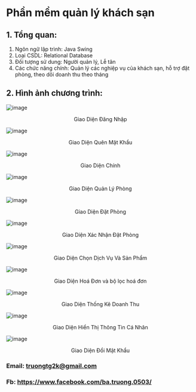 # Phần mềm quản lý khách sạn
## 1. Tổng quan:
1. Ngôn ngữ lập trình: Java Swing
2. Loại CSDL: Relational Database
3. Đối tượng sử dung: Người quản lý, Lễ tân
4. Các chức năng chính: Quản lý các nghiệp vụ của khách sạn, hỗ trợ đặt phòng, theo dõi doanh thu theo tháng
## 2. Hình ảnh chương trình:
![image](https://github.com/buck1704/Hotel_Manager/assets/132087690/2ed5b15a-a9c7-443d-b3ad-b993095a3a95)
<p align="center">Giao Diện Đăng Nhập</p>

![image](https://github.com/buck1704/Hotel_Manager/assets/132087690/6fde38c0-434f-4be8-9604-9e6fb8d66675)
<p align="center">Giao Diện Quên Mật Khẩu</p>

![image](https://github.com/buck1704/Hotel_Manager/assets/132087690/36091b10-3893-46f1-b7da-5805ba98e64d)
<p align="center">Giao Diện Chính</p>

![image](https://github.com/buck1704/Hotel_Manager/assets/132087690/868989d1-236f-46c3-b83d-52d08bd2e82a)
<p align="center">Giao Diện Quản Lý Phòng</p>

![image](https://github.com/buck1704/Hotel_Manager/assets/132087690/77542f50-35b8-4eb3-b718-7cec31b44f86)
<p align="center">Giao Diện Đặt Phòng</p>

![image](https://github.com/buck1704/Hotel_Manager/assets/132087690/eca7d7c9-d567-4006-b951-93c94625688f)
<p align="center">Giao Diện Xác Nhận Đặt Phòng</p>

![image](https://github.com/buck1704/Hotel_Manager/assets/132087690/23d758a4-0d40-495d-b682-55392cab2ae9)
<p align="center">Giao Diện Chọn Dịch Vụ Và Sản Phẩm</p>

![image](https://github.com/buck1704/Hotel_Manager/assets/132087690/3365673b-f3c1-49f6-b835-4e621e79135d)
<p align="center">Giao Diện Hoá Đơn và bộ lọc hoá đơn</p>

![image](https://github.com/buck1704/Hotel_Manager/assets/132087690/37f680f1-f474-44ea-8155-60ea6d1cb64c)
<p align="center">Giao Diện Thống Kê Doanh Thu</p>

![image](https://github.com/buck1704/Hotel_Manager/assets/132087690/e2b7213f-48f0-4e0e-9714-dfcd51062d76)
<p align="center">Giao Diện Hiển Thị Thông Tin Cá Nhân</p>

![image](https://github.com/buck1704/Hotel_Manager/assets/132087690/bc4111b3-3cf6-4add-b8a2-65ec39b2f9c6)
<p align="center">Giao Diện Đổi Mật Khẩu</p>

### Email: truongtg2k@gmail.com
### Fb: https://www.facebook.com/ba.truong.0503/
